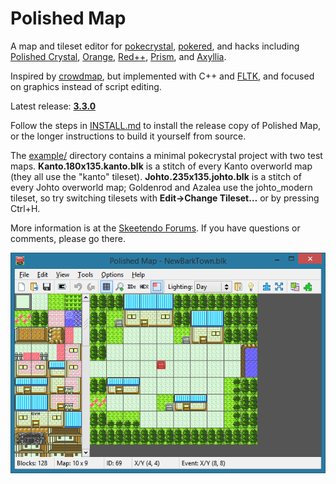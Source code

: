 # Polished Map

A map and tileset editor for [pokecrystal](https://github.com/pret/pokecrystal), [pokered](https://github.com/pret/pokered), and hacks including [Polished Crystal](https://github.com/Rangi42/polishedcrystal), [Orange](https://github.com/PiaCarrot/pokeorange), [Red++](https://github.com/TheFakeMateo/RedPlusPlus/), [Prism](https://www.reddit.com/r/PokemonPrism/), and [Axyllia](http://pokemonfractal.wikia.com/wiki/Axyllia).

Inspired by [crowdmap](https://github.com/yenatch/crowdmap), but implemented with C++ and [FLTK](http://www.fltk.org/), and focused on graphics instead of script editing.

Latest release: [**3.3.0**](https://github.com/Rangi42/polished-map/releases/tag/v3.3.0)

Follow the steps in [INSTALL.md](INSTALL.md) to install the release copy of Polished Map, or the longer instructions to build it yourself from source.

The [example/](example/) directory contains a minimal pokecrystal project with two test maps. **Kanto.180x135.kanto.blk** is a stitch of every Kanto overworld map (they all use the "kanto" tileset). **Johto.235x135.johto.blk** is a stitch of every Johto overworld map; Goldenrod and Azalea use the johto_modern tileset, so try switching tilesets with **Edit→Change Tileset…** or by pressing Ctrl+H.

More information is at the [Skeetendo Forums](https://hax.iimarckus.org/topic/7222/). If you have questions or comments, please go there.

![Screenshot](screenshot.png)
